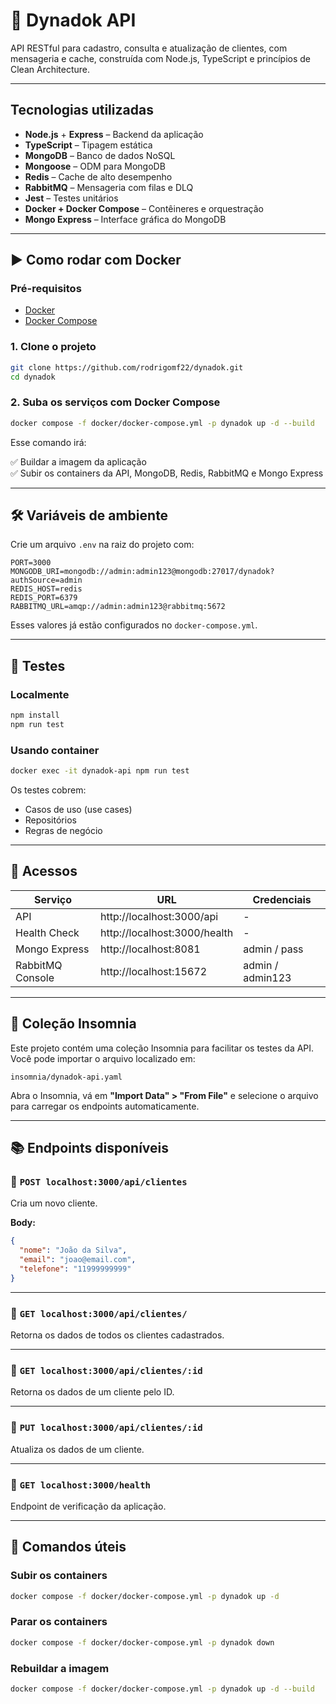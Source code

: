 # 🧾 Dynadok API

API RESTful para cadastro, consulta e atualização de clientes, com mensageria e cache, construída com Node.js, TypeScript e princípios de Clean Architecture.

---

## Tecnologias utilizadas

- **Node.js** + **Express** – Backend da aplicação
- **TypeScript** – Tipagem estática
- **MongoDB** – Banco de dados NoSQL
- **Mongoose** – ODM para MongoDB
- **Redis** – Cache de alto desempenho
- **RabbitMQ** – Mensageria com filas e DLQ
- **Jest** – Testes unitários
- **Docker + Docker Compose** – Contêineres e orquestração
- **Mongo Express** – Interface gráfica do MongoDB

---

## ▶️ Como rodar com Docker

### Pré-requisitos

- [Docker](https://docs.docker.com/get-docker/)
- [Docker Compose](https://docs.docker.com/compose/)

### 1. Clone o projeto

```bash
git clone https://github.com/rodrigomf22/dynadok.git
cd dynadok
```

### 2. Suba os serviços com Docker Compose

```bash
docker compose -f docker/docker-compose.yml -p dynadok up -d --build
```

Esse comando irá:

✅ Buildar a imagem da aplicação  
✅ Subir os containers da API, MongoDB, Redis, RabbitMQ e Mongo Express

---

## 🛠 Variáveis de ambiente

Crie um arquivo `.env` na raiz do projeto com:

```env
PORT=3000
MONGODB_URI=mongodb://admin:admin123@mongodb:27017/dynadok?authSource=admin
REDIS_HOST=redis
REDIS_PORT=6379
RABBITMQ_URL=amqp://admin:admin123@rabbitmq:5672
```

Esses valores já estão configurados no `docker-compose.yml`.

---

## 🧪 Testes

### Localmente

```bash
npm install
npm run test
```

### Usando container

```bash
docker exec -it dynadok-api npm run test
```

Os testes cobrem:

- Casos de uso (use cases)
- Repositórios
- Regras de negócio

---

## 🔗 Acessos

| Serviço          | URL                          | Credenciais       |
|------------------|------------------------------|-------------------|
| API              | http://localhost:3000/api    | -                 |
| Health Check     | http://localhost:3000/health | -                 |
| Mongo Express    | http://localhost:8081        | admin / pass      |
| RabbitMQ Console | http://localhost:15672       | admin / admin123  |

---

## 📁 Coleção Insomnia

Este projeto contém uma coleção Insomnia para facilitar os testes da API.  
Você pode importar o arquivo localizado em:

```text
insomnia/dynadok-api.yaml
```

Abra o Insomnia, vá em **"Import Data" > "From File"** e selecione o arquivo para carregar os endpoints automaticamente.

---

## 📚 Endpoints disponíveis

### 🔹 `POST localhost:3000/api/clientes`

Cria um novo cliente.

**Body:**
```json
{
  "nome": "João da Silva",
  "email": "joao@email.com",
  "telefone": "11999999999"
}
```

---

### 🔹 `GET localhost:3000/api/clientes/`

Retorna os dados de todos os clientes cadastrados.

---

### 🔹 `GET localhost:3000/api/clientes/:id`

Retorna os dados de um cliente pelo ID.

---

### 🔹 `PUT localhost:3000/api/clientes/:id`

Atualiza os dados de um cliente.

---

### 🔹 `GET localhost:3000/health`

Endpoint de verificação da aplicação.

---

## 🧰 Comandos úteis

### Subir os containers

```bash
docker compose -f docker/docker-compose.yml -p dynadok up -d
```

### Parar os containers

```bash
docker compose -f docker/docker-compose.yml -p dynadok down
```

### Rebuildar a imagem

```bash
docker compose -f docker/docker-compose.yml -p dynadok up -d --build
```